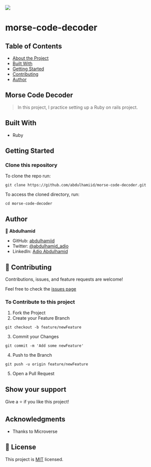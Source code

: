 ![](https://img.shields.io/badge/Microverse-blueviolet)

# morse-code-decoder
## Table of Contents

* [About the Project](#morse-code-decoder)
* [Built With](#built-with)
* [Getting Started](#getting-started)
* [Contributing](#🤝-contributing)
* [Author](#author)

## Morse Code Decoder
> In this project, I practice setting up a Ruby on rails project.

## Built With

- Ruby

## Getting Started

### Clone this repository

To clone the repo run:
```
git clone https://github.com/abdulhamiid/morse-code-decoder.git
```
To access the cloned directory, run:
```
cd morse-code-decoder
```

## Author

👤 **Abdulhamid**

- GitHub: [abdulhamiid](https://github.com/abdulhamiid)
- Twitter: [@abdulhamid_adio](https://twitter.com/abdulhamid_adio)
- LinkedIn: [Adio Abdulhamid](https://linkedin.com/abdulhamid_adio)

## 🤝 Contributing

Contributions, issues, and feature requests are welcome!

Feel free to check the [issues page](../../issues)

### To Contribute to this project
1. Fork the Project
2. Create your Feature Branch
```
git checkout -b feature/newFeature
```
3. Commit your Changes 
```
git commit -m 'Add some newFeature'
```
4. Push to the Branch 
```
git push -u origin feature/newFeature
```
5. Open a Pull Request

## Show your support

Give a ⭐️ if you like this project!

## Acknowledgments

- Thanks to Microverse

## 📝 License

This project is [MIT](./MIT.md) licensed.
